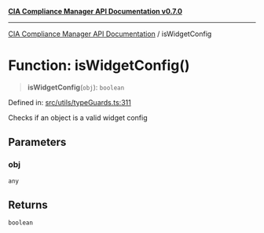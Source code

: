 [**CIA Compliance Manager API Documentation v0.7.0**](../README.md)

***

[CIA Compliance Manager API Documentation](../globals.md) / isWidgetConfig

# Function: isWidgetConfig()

> **isWidgetConfig**(`obj`): `boolean`

Defined in: [src/utils/typeGuards.ts:311](https://github.com/Hack23/cia-compliance-manager/blob/main/src/utils/typeGuards.ts#L311)

Checks if an object is a valid widget config

## Parameters

### obj

`any`

## Returns

`boolean`

